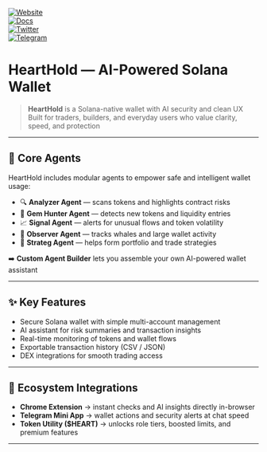 [![Website](https://img.shields.io/badge/Web-hearthold.app-E91E63?logo=vercel&logoColor=white)](https://www.hearthold.app/)  
[![Docs](https://img.shields.io/badge/Docs-GitBook-9C27B0?logo=bookstack&logoColor=white)](https://hearthold-wallet.gitbook.io/hearthold-docs)  
[![Twitter](https://img.shields.io/badge/Twitter-@HeartholdWallet-1DA1F2?logo=twitter&logoColor=white)](https://x.com/HeartholdWallet)  
[![Telegram](https://img.shields.io/badge/Telegram-Community-FF4081?logo=telegram&logoColor=white)](https://t.me/HeartHoldAI)  

# HeartHold — AI-Powered Solana Wallet  

> **HeartHold** is a Solana-native wallet with AI security and clean UX  
Built for traders, builders, and everyday users who value clarity, speed, and protection  

---

## 🔑 Core Agents  

HeartHold includes modular agents to empower safe and intelligent wallet usage:  

- 🔍 **Analyzer Agent** — scans tokens and highlights contract risks  
- 💎 **Gem Hunter Agent** — detects new tokens and liquidity entries  
- 📈 **Signal Agent** — alerts for unusual flows and token volatility  
- 🐋 **Observer Agent** — tracks whales and large wallet activity  
- 🧭 **Strateg Agent** — helps form portfolio and trade strategies  

➡️ **Custom Agent Builder** lets you assemble your own AI-powered wallet assistant  

---

## ✨ Key Features  

- Secure Solana wallet with simple multi-account management  
- AI assistant for risk summaries and transaction insights  
- Real-time monitoring of tokens and wallet flows  
- Exportable transaction history (CSV / JSON)  
- DEX integrations for smooth trading access  

---

## 📲 Ecosystem Integrations  

- **Chrome Extension** → instant checks and AI insights directly in-browser  
- **Telegram Mini App** → wallet actions and security alerts at chat speed  
- **Token Utility ($HEART)** → unlocks role tiers, boosted limits, and premium features  

---
